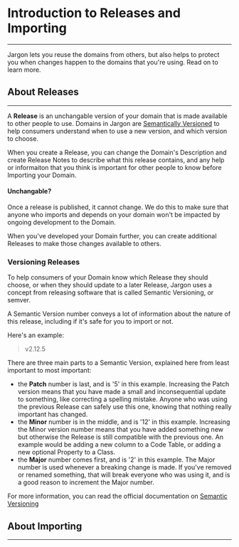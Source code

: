 # Introduction to Releases and Importing 

---

Jargon lets you reuse the domains from others, but also helps to protect you when changes happen to the domains that you're using. Read on to learn more.

## About Releases

---

A **Release** is an unchangable version of your domain that is made available to other people to use. Domains in Jargon are [Semantically Versioned](/pages/intro_to_releases_and_importing?id=versioning-releases) to help consumers understand when to use a new version, and which version to choose.

When you create a Release, you can change the Domain's Description and create Release Notes to describe what this release contains, and any help or informaiton that you think is important for other people to know before Importing your Domain.

#### Unchangable?

Once a release is published, it cannot change. We do this to make sure that anyone who imports and depends on your domain won't be impacted by ongoing development to the Domain.

When you've developed your Domain further, you can create additional Releases to make those changes available to others.

### Versioning Releases

To help consumers of your Domain know which Release they should choose, or when they should update to a later Release, Jargon uses a concept from releasing software that is called Semantic Versioning, or semver.

A Semantic Version number conveys a lot of information about the nature of this release, including if it's safe for you to import or not.

Here's an example:

> v2.12.5

There are three main parts to a Semantic Version, explained here from least important to most important:

 - the **Patch** number is last, and is '5' in this example. Increasing the Patch version means that you have made a small and inconsequential update to something, like correcting a spelling mistake. Anyone who was using the previous Release can safely use this one, knowing that nothing really important has changed.
 - the **Minor** number is in the middle, and is '12' in this example. Increasing the Minor version number means that you have added something new but otherwise the Release is still compatible with the previous one. An example would be adding a new column to a Code Table, or adding a new optional Property to a Class.
 - the **Major** number comes first, and is '2' in this example. The Major number is used whenever a breaking change is made. If you've removed or renamed something, that will break everyone who was using it, and is a good reason to increment the Major number.
 
For more information, you can read the official documentation on [Semantic Versioning](https://semver.org) 

## About Importing

---
